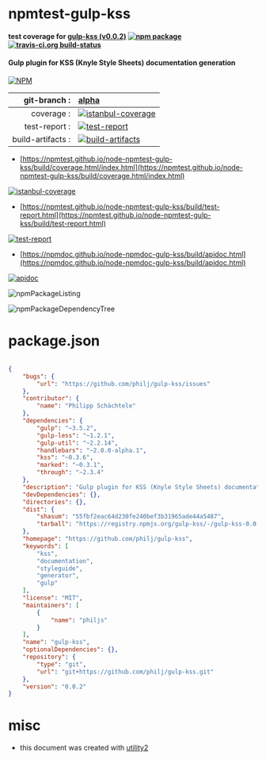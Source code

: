 # npmtest-gulp-kss

#### test coverage for  [gulp-kss (v0.0.2)](https://github.com/philj/gulp-kss)  [![npm package](https://img.shields.io/npm/v/npmtest-gulp-kss.svg?style=flat-square)](https://www.npmjs.org/package/npmtest-gulp-kss) [![travis-ci.org build-status](https://api.travis-ci.org/npmtest/node-npmtest-gulp-kss.svg)](https://travis-ci.org/npmtest/node-npmtest-gulp-kss)

#### Gulp plugin for KSS (Knyle Style Sheets) documentation generation

[![NPM](https://nodei.co/npm/gulp-kss.png?downloads=true&downloadRank=true&stars=true)](https://www.npmjs.com/package/gulp-kss)

| git-branch : | [alpha](https://github.com/npmtest/node-npmtest-gulp-kss/tree/alpha)|
|--:|:--|
| coverage : | [![istanbul-coverage](https://npmtest.github.io/node-npmtest-gulp-kss/build/coverage.badge.svg)](https://npmtest.github.io/node-npmtest-gulp-kss/build/coverage.html/index.html)|
| test-report : | [![test-report](https://npmtest.github.io/node-npmtest-gulp-kss/build/test-report.badge.svg)](https://npmtest.github.io/node-npmtest-gulp-kss/build/test-report.html)|
| build-artifacts : | [![build-artifacts](https://npmtest.github.io/node-npmtest-gulp-kss/glyphicons_144_folder_open.png)](https://github.com/npmtest/node-npmtest-gulp-kss/tree/gh-pages/build)|

- [https://npmtest.github.io/node-npmtest-gulp-kss/build/coverage.html/index.html](https://npmtest.github.io/node-npmtest-gulp-kss/build/coverage.html/index.html)

[![istanbul-coverage](https://npmtest.github.io/node-npmtest-gulp-kss/build/screenCapture.buildCi.browser.%252Ftmp%252Fbuild%252Fcoverage.lib.html.png)](https://npmtest.github.io/node-npmtest-gulp-kss/build/coverage.html/index.html)

- [https://npmtest.github.io/node-npmtest-gulp-kss/build/test-report.html](https://npmtest.github.io/node-npmtest-gulp-kss/build/test-report.html)

[![test-report](https://npmtest.github.io/node-npmtest-gulp-kss/build/screenCapture.buildCi.browser.%252Ftmp%252Fbuild%252Ftest-report.html.png)](https://npmtest.github.io/node-npmtest-gulp-kss/build/test-report.html)

- [https://npmdoc.github.io/node-npmdoc-gulp-kss/build/apidoc.html](https://npmdoc.github.io/node-npmdoc-gulp-kss/build/apidoc.html)

[![apidoc](https://npmdoc.github.io/node-npmdoc-gulp-kss/build/screenCapture.buildCi.browser.%252Ftmp%252Fbuild%252Fapidoc.html.png)](https://npmdoc.github.io/node-npmdoc-gulp-kss/build/apidoc.html)

![npmPackageListing](https://npmtest.github.io/node-npmtest-gulp-kss/build/screenCapture.npmPackageListing.svg)

![npmPackageDependencyTree](https://npmtest.github.io/node-npmtest-gulp-kss/build/screenCapture.npmPackageDependencyTree.svg)



# package.json

```json

{
    "bugs": {
        "url": "https://github.com/philj/gulp-kss/issues"
    },
    "contributor": {
        "name": "Philipp Schächtele"
    },
    "dependencies": {
        "gulp": "~3.5.2",
        "gulp-less": "~1.2.1",
        "gulp-util": "~2.2.14",
        "handlebars": "~2.0.0-alpha.1",
        "kss": "~0.3.6",
        "marked": "~0.3.1",
        "through": "~2.3.4"
    },
    "description": "Gulp plugin for KSS (Knyle Style Sheets) documentation generation",
    "devDependencies": {},
    "directories": {},
    "dist": {
        "shasum": "55fbf2eac64d230fe240bef3b31965ade44a5487",
        "tarball": "https://registry.npmjs.org/gulp-kss/-/gulp-kss-0.0.2.tgz"
    },
    "homepage": "https://github.com/philj/gulp-kss",
    "keywords": [
        "kss",
        "documentation",
        "styleguide",
        "generator",
        "gulp"
    ],
    "license": "MIT",
    "maintainers": [
        {
            "name": "philjs"
        }
    ],
    "name": "gulp-kss",
    "optionalDependencies": {},
    "repository": {
        "type": "git",
        "url": "git+https://github.com/philj/gulp-kss.git"
    },
    "version": "0.0.2"
}
```



# misc
- this document was created with [utility2](https://github.com/kaizhu256/node-utility2)
